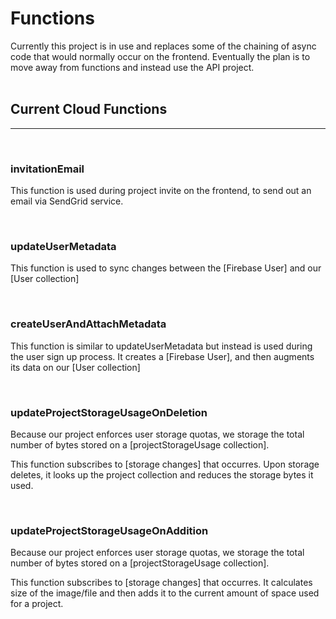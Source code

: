 # Functions

Currently this project is in use and replaces some of the chaining of async code that would normally occur on the frontend. Eventually the plan is to move away from functions and instead use the API project.
<br />
<br />

## Current Cloud Functions

---

<br/>

### invitationEmail

This function is used during project invite on the frontend, to send out an email via SendGrid service.

<br/>

### updateUserMetadata

This function is used to sync changes between the [Firebase User] and our [User collection]

<br/>

### createUserAndAttachMetadata

This function is similar to updateUserMetadata but instead is used during the user sign up process.
It creates a [Firebase User], and then augments its data on our [User collection]

<br/>

### updateProjectStorageUsageOnDeletion

Because our project enforces user storage quotas, we storage the total number of bytes stored on a [projectStorageUsage collection].

This function subscribes to [storage changes] that occurres. Upon storage deletes, it looks up the project collection and reduces the storage bytes it used.

<br/>

### updateProjectStorageUsageOnAddition

Because our project enforces user storage quotas, we storage the total number of bytes stored on a [projectStorageUsage collection].

This function subscribes to [storage changes] that occurres. It calculates size of the image/file and then adds it to the current amount of space used for a project.

<br/>
